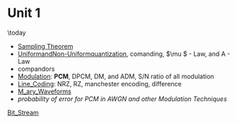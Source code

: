 # Unit 1

\today

- [Sampling Theorem](Sampling_Theorem)
- [UniformandNon-Uniformquantization](UniformandNonUniformquantization), comanding, $\mu $ - Law, and A - Law
- compandors
- [Modulation](Modulation): **PCM**, DPCM, DM, and ADM, S/N ratio of all modulation
- [Line_Coding](Line_Coding): NRZ, RZ, manchester encoding, difference
- [M_ary_Waveforms](M_ary_Waveforms)
- *probability of error for PCM in AWGN and other Modulation Techniques*

[Bit_Stream](Bit_Stream)
